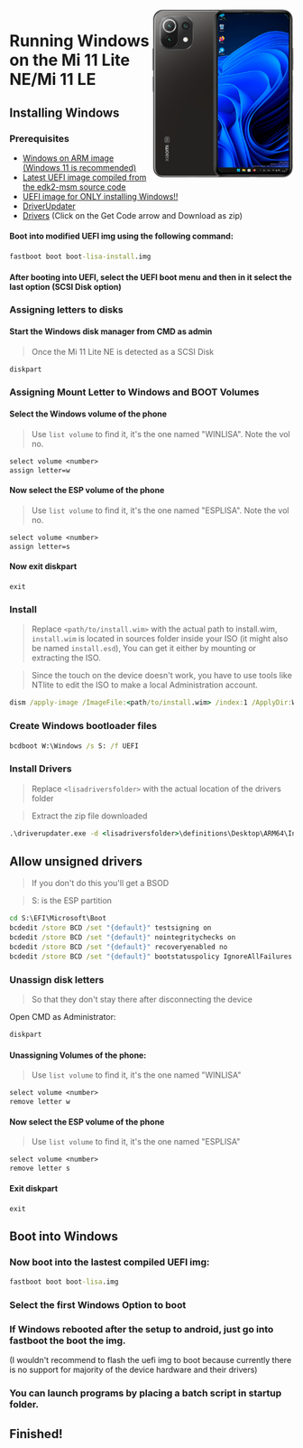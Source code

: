 <img align="right" src="https://github.com/ETCHDEV/Port-Windows-11-Xiaomi-11-Lite-NE/blob/main/lisa.png" width="250" alt="Windows 11 Running On a Mi 11 Lite NE">


# Running Windows on the Mi 11 Lite NE/Mi 11 LE

## Installing Windows

### Prerequisites

- [Windows on ARM image (Windows 11 is recommended)](https://uupdump.net/)
- [Latest UEFI image compiled from the edk2-msm source code](https://github.com/edk2-porting/edk2-msm)
- [UEFI image for ONLY installing Windows!!](https://github.com/ETCHDEV/Port-Windows-11-Xiaomi-11-Lite-NE/releases/download/v0.0.1/boot-lisa-install.img)
- [DriverUpdater](https://github.com/WOA-Project/DriverUpdater/releases/latest)
- [Drivers](https://github.com/Icesito68/7xx-Drivers) (Click on the Get Code arrow and Download as zip)

#### Boot into modified UEFI img using the following command:
```cmd
fastboot boot boot-lisa-install.img
```
#### After booting into UEFI, select the UEFI boot menu and then in it select the last option (SCSI Disk option)

### Assigning letters to disks
#### Start the Windows disk manager from CMD as admin
> Once the Mi 11 Lite NE is detected as a SCSI Disk

```cmd
diskpart
```

### Assigning Mount Letter to Windows and BOOT Volumes

#### Select the Windows volume of the phone
> Use `list volume` to find it, it's the one named "WINLISA". Note the vol no.
```diskpart
select volume <number>
assign letter=w
```
#### Now select the ESP volume of the phone
> Use `list volume` to find it, it's the one named "ESPLISA". Note the vol no.

```diskpart
select volume <number>
assign letter=s
```
#### Now exit diskpart
```diskpart
exit
```

### Install
> Replace `<path/to/install.wim>` with the actual path to install.wim, 
> `install.wim` is located in sources folder inside your ISO (it might also be named `install.esd`), 
> You can get it either by mounting or extracting the ISO.

> Since the touch on the device doesn't work, you have to use tools like NTlite to edit the ISO to make a local Administration account.

```cmd
dism /apply-image /ImageFile:<path/to/install.wim> /index:1 /ApplyDir:W:\
```

### Create Windows bootloader files

```cmd
bcdboot W:\Windows /s S: /f UEFI
```

### Install Drivers

> Replace `<lisadriversfolder>` with the actual location of the drivers folder

>Extract the zip file downloaded 
```cmd
.\driverupdater.exe -d <lisadriversfolder>\definitions\Desktop\ARM64\Internal\lisa.txt -r <lisadriversfolder> -p W:
```
  
## Allow unsigned drivers

> If you don't do this you'll get a BSOD

>  S: is the ESP partition
```cmd
cd S:\EFI\Microsoft\Boot
bcdedit /store BCD /set "{default}" testsigning on
bcdedit /store BCD /set "{default}" nointegritychecks on
bcdedit /store BCD /set "{default}" recoveryenabled no
bcdedit /store BCD /set "{default}" bootstatuspolicy IgnoreAllFailures
```

### Unassign disk letters
> So that they don't stay there after disconnecting the device

Open CMD as Administrator:
```cmd
diskpart
```

#### Unassigning Volumes of the phone:
> Use `list volume` to find it, it's the one named "WINLISA"

```diskpart
select volume <number>
remove letter w
```

#### Now select the ESP volume of the phone
> Use `list volume` to find it, it's the one named "ESPLISA"

```diskpart
select volume <number>
remove letter s
```

#### Exit diskpart
```diskpart
exit
```

## Boot into Windows
### Now boot into the lastest compiled UEFI img:
```cmd
fastboot boot boot-lisa.img
```

### Select the first Windows Option to boot

### If Windows rebooted after the setup to android, just go into fastboot the boot the img.
(I wouldn't recommend to flash the uefi img to boot because currently there is no support for majority of the device hardware and their drivers)

### You can launch programs by placing a batch script in startup folder.

## Finished!
